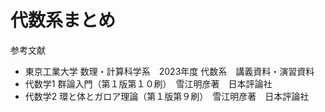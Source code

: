 # 代数系まとめ

参考文献
- 東京工業大学 数理・計算科学系　2023年度 代数系　講義資料・演習資料
- 代数学1 群論入門（第１版第１０刷）　雪江明彦著　日本評論社
- 代数学2 環と体とガロア理論（第１版第９刷）　雪江明彦著　日本評論社

